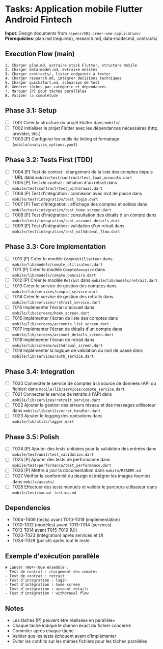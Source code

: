# Tasks: Application mobile Flutter Android Fintech

**Input**: Design documents from `/specs/001-créer-une-application/`
**Prerequisites**: plan.md (required), research.md, data-model.md, contracts/

## Execution Flow (main)

```
1. Charger plan.md, extraire stack Flutter, structure mobile
2. Charger data-model.md, extraire entités
3. Charger contracts/, lister endpoints à tester
4. Charger research.md, intégrer décisions techniques
5. Charger quickstart.md, scénarios de test
6. Générer tâches par catégorie et dépendances
7. Marquer [P] pour tâches parallèles
8. Valider la complétude
```

## Phase 3.1: Setup

- [ ] T001 Créer la structure du projet Flutter dans `mobile/`
- [ ] T002 Initialiser le projet Flutter avec les dépendances nécessaires (http, provider, etc.)
- [ ] T003 [P] Configurer les outils de linting et formatage (`mobile/analysis_options.yaml`)

## Phase 3.2: Tests First (TDD)

- [ ] T004 [P] Test de contrat : chargement de la liste des comptes depuis l'URL dans `mobile/test/contract/test_load_accounts.dart`
- [ ] T005 [P] Test de contrat : initiation d'un retrait dans `mobile/test/contract/test_withdrawal.dart`
- [ ] T006 [P] Test d'intégration : connexion avec mot de passe dans `mobile/test/integration/test_login.dart`
- [ ] T007 [P] Test d'intégration : affichage des comptes et soldes dans `mobile/test/integration/test_home_screen.dart`
- [ ] T008 [P] Test d'intégration : consultation des détails d'un compte dans `mobile/test/integration/test_account_details.dart`
- [ ] T009 [P] Test d'intégration : validation d'un retrait dans `mobile/test/integration/test_withdrawal_flow.dart`

## Phase 3.3: Core Implementation

- [ ] T010 [P] Créer le modèle `CompteUtilisateur` dans `mobile/lib/models/compte_utilisateur.dart`
- [ ] T011 [P] Créer le modèle `CompteBancaire` dans `mobile/lib/models/compte_bancaire.dart`
- [ ] T012 [P] Créer le modèle `Retrait` dans `mobile/lib/models/retrait.dart`
- [ ] T013 Créer le service de gestion des comptes dans `mobile/lib/services/compte_service.dart`
- [ ] T014 Créer le service de gestion des retraits dans `mobile/lib/services/retrait_service.dart`
- [ ] T015 Implémenter l'écran d'accueil dans `mobile/lib/screens/home_screen.dart`
- [ ] T016 Implémenter l'écran de liste des comptes dans `mobile/lib/screens/accounts_list_screen.dart`
- [ ] T017 Implémenter l'écran de détails d'un compte dans `mobile/lib/screens/account_details_screen.dart`
- [ ] T018 Implémenter l'écran de retrait dans `mobile/lib/screens/withdrawal_screen.dart`
- [ ] T019 Implémenter la logique de validation du mot de passe dans `mobile/lib/services/auth_service.dart`

## Phase 3.4: Integration

- [ ] T020 Connecter le service de comptes à la source de données (API ou fichier) dans `mobile/lib/services/compte_service.dart`
- [ ] T021 Connecter le service de retraits à l'API dans `mobile/lib/services/retrait_service.dart`
- [ ] T022 Ajouter la gestion des erreurs réseau et des messages utilisateur dans `mobile/lib/utils/error_handler.dart`
- [ ] T023 Ajouter le logging des opérations dans `mobile/lib/utils/logger.dart`

## Phase 3.5: Polish

- [ ] T024 [P] Ajouter des tests unitaires pour la validation des entrées dans `mobile/test/unit/test_validation.dart`
- [ ] T025 [P] Ajouter des tests de performance dans `mobile/test/performance/test_performance.dart`
- [ ] T026 [P] Mettre à jour la documentation dans `mobile/README.md`
- [ ] T027 Vérifier la conformité du design et intégrer les images fournies dans `mobile/assets/`
- [ ] T028 Effectuer des tests manuels et valider le parcours utilisateur dans `mobile/test/manual-testing.md`

## Dependencies

- T004-T009 (tests) avant T010-T019 (implémentation)
- T010-T012 (modèles) avant T013-T014 (services)
- T013-T014 avant T015-T019 (UI)
- T020-T023 (intégration) après services et UI
- T024-T028 (polish) après tout le reste

## Exemple d'exécution parallèle

```
# Lancer T004-T009 ensemble :
- Test de contrat : chargement des comptes
- Test de contrat : retrait
- Test d'intégration : login
- Test d'intégration : home screen
- Test d'intégration : account details
- Test d'intégration : withdrawal flow
```

## Notes

- Les tâches [P] peuvent être réalisées en parallèle+
- Chaque tâche indique le chemin exact du fichier concerné
- Commiter après chaque tâche
- Valider que les tests échouent avant d'implémenter
- Éviter les conflits sur les mêmes fichiers pour les tâches parallèles
